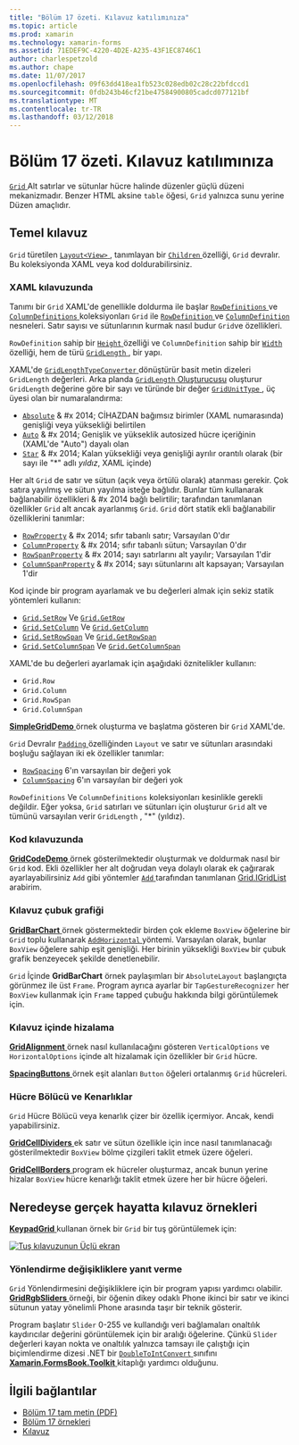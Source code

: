 ```yaml
---
title: "Bölüm 17 özeti. Kılavuz katılımınıza"
ms.topic: article
ms.prod: xamarin
ms.technology: xamarin-forms
ms.assetid: 71EDEF9C-4220-4D2E-A235-43F1EC8746C1
author: charlespetzold
ms.author: chape
ms.date: 11/07/2017
ms.openlocfilehash: 09f63dd418ea1fb523c028edb02c28c22bfdccd1
ms.sourcegitcommit: 0fdb243b46cf21be47584900805cadcd077121bf
ms.translationtype: MT
ms.contentlocale: tr-TR
ms.lasthandoff: 03/12/2018
---
```

# <a name="summary-of-chapter-17-mastering-the-grid"></a>Bölüm 17 özeti. Kılavuz katılımınıza

[ `Grid` ](https://developer.xamarin.com/api/type/Xamarin.Forms.Grid/) Alt satırlar ve sütunlar hücre halinde düzenler güçlü düzeni mekanizmadır. Benzer HTML aksine `table` öğesi, `Grid` yalnızca sunu yerine Düzen amaçlıdır.

## <a name="the-basic-grid"></a>Temel kılavuz

`Grid` türetilen [ `Layout<View>` ](https://developer.xamarin.com/api/type/Xamarin.Forms.Layout%3CT%3E/), tanımlayan bir [ `Children` ](https://developer.xamarin.com/api/property/Xamarin.Forms.Layout%3CT%3E.Children/) özelliği, `Grid` devralır. Bu koleksiyonda XAML veya kod doldurabilirsiniz.

### <a name="the-grid-in-xaml"></a>XAML kılavuzunda

Tanımı bir `Grid` XAML'de genellikle doldurma ile başlar [ `RowDefinitions` ](https://developer.xamarin.com/api/property/Xamarin.Forms.Grid.RowDefinitions/) ve [ `ColumnDefinitions` ](https://developer.xamarin.com/api/property/Xamarin.Forms.Grid.ColumnDefinitions/) koleksiyonları `Grid` ile [ `RowDefinition` ](https://developer.xamarin.com/api/type/Xamarin.Forms.RowDefinition/) ve [ `ColumnDefinition` ](https://developer.xamarin.com/api/type/Xamarin.Forms.ColumnDefinition/) nesneleri. Satır sayısı ve sütunlarının kurmak nasıl budur `Grid`ve özellikleri.

`RowDefinition` sahip bir [ `Height` ](https://developer.xamarin.com/api/property/Xamarin.Forms.RowDefinition.Height/) özelliği ve `ColumnDefinition` sahip bir [ `Width` ](https://developer.xamarin.com/api/property/Xamarin.Forms.ColumnDefinition.Width/) özelliği, hem de türü [ `GridLength` ](https://developer.xamarin.com/api/type/Xamarin.Forms.GridLength/), bir yapı.

XAML'de [ `GridLengthTypeConverter` ](https://developer.xamarin.com/api/type/Xamarin.Forms.GridLengthTypeConverter/) dönüştürür basit metin dizeleri `GridLength` değerleri. Arka planda [ `GridLength` Oluşturucusu](https://developer.xamarin.com/api/constructor/Xamarin.Forms.GridLength.GridLength/p/System.Double/Xamarin.Forms.GridUnitType/) oluşturur `GridLength` değerine göre bir sayı ve türünde bir değer [ `GridUnitType` ](https://developer.xamarin.com/api/type/Xamarin.Forms.GridUnitType/), üç üyesi olan bir numaralandırma:

- [`Absolute`](https://developer.xamarin.com/api/field/Xamarin.Forms.GridUnitType.Absolute/) & #x 2014; CİHAZDAN bağımsız birimler (XAML numarasında) genişliği veya yüksekliği belirtilen
- [`Auto`](https://developer.xamarin.com/api/field/Xamarin.Forms.GridUnitType.Auto/) & #x 2014; Genişlik ve yükseklik autosized hücre içeriğinin (XAML'de "Auto") dayalı olan
- [`Star`](https://developer.xamarin.com/api/field/Xamarin.Forms.GridUnitType.Star/) & #x 2014; Kalan yüksekliği veya genişliği ayrılır orantılı olarak (bir sayı ile "\*" adlı *yıldız*, XAML içinde)

Her alt `Grid` de satır ve sütun (açık veya örtülü olarak) atanması gerekir. Çok satıra yayılmış ve sütun yayılma isteğe bağlıdır. Bunlar tüm kullanarak bağlanabilir özellikleri & #x 2014 bağlı belirtilir; tarafından tanımlanan özellikler `Grid` alt ancak ayarlanmış `Grid`. `Grid` dört statik ekli bağlanabilir özelliklerini tanımlar:

- [`RowProperty`](https://developer.xamarin.com/api/field/Xamarin.Forms.Grid.RowProperty/) & #x 2014; sıfır tabanlı satır; Varsayılan 0'dır
- [`ColumnProperty`](https://developer.xamarin.com/api/field/Xamarin.Forms.Grid.ColumnProperty/) & #x 2014; sıfır tabanlı sütun; Varsayılan 0'dır
- [`RowSpanProperty`](https://developer.xamarin.com/api/field/Xamarin.Forms.Grid.RowSpanProperty/) & #x 2014; sayı satırlarını alt yayılır; Varsayılan 1'dir
- [`ColumnSpanProperty`](https://developer.xamarin.com/api/field/Xamarin.Forms.Grid.ColumnSpanProperty/) & #x 2014; sayı sütunlarını alt kapsayan; Varsayılan 1'dir

Kod içinde bir program ayarlamak ve bu değerleri almak için sekiz statik yöntemleri kullanın:

- [`Grid.SetRow`](https://developer.xamarin.com/api/member/Xamarin.Forms.Grid.SetRow/p/Xamarin.Forms.BindableObject/System.Int32/) Ve [`Grid.GetRow`](https://developer.xamarin.com/api/member/Xamarin.Forms.Grid.GetRow/p/Xamarin.Forms.BindableObject/)
- [`Grid.SetColumn`](https://developer.xamarin.com/api/member/Xamarin.Forms.Grid.SetColumn/p/Xamarin.Forms.BindableObject/System.Int32/) Ve [`Grid.GetColumn`](https://developer.xamarin.com/api/member/Xamarin.Forms.Grid.GetColumn/p/Xamarin.Forms.BindableObject/)
- [`Grid.SetRowSpan`](https://developer.xamarin.com/api/member/Xamarin.Forms.Grid.SetRowSpan/p/Xamarin.Forms.BindableObject/System.Int32/) Ve [`Grid.GetRowSpan`](https://developer.xamarin.com/api/member/Xamarin.Forms.Grid.GetRowSpan/p/Xamarin.Forms.BindableObject/)
- [`Grid.SetColumnSpan`](https://developer.xamarin.com/api/member/Xamarin.Forms.Grid.SetColumnSpan/p/Xamarin.Forms.BindableObject/System.Int32/) Ve [`Grid.GetColumnSpan`](https://developer.xamarin.com/api/member/Xamarin.Forms.Grid.GetColumnSpan/p/Xamarin.Forms.BindableObject/)

XAML'de bu değerleri ayarlamak için aşağıdaki öznitelikler kullanın:

- `Grid.Row`
- `Grid.Column`
- `Grid.RowSpan`
- `Grid.ColumnSpan`

[ **SimpleGridDemo** ](https://github.com/xamarin/xamarin-forms-book-samples/tree/master/Chapter17/SimpleGridDemo) örnek oluşturma ve başlatma gösteren bir `Grid` XAML'de.

`Grid` Devralır [ `Padding` ](https://developer.xamarin.com/api/property/Xamarin.Forms.Layout.Padding/) özelliğinden `Layout` ve satır ve sütunları arasındaki boşluğu sağlayan iki ek özellikler tanımlar:

- [`RowSpacing`](https://developer.xamarin.com/api/property/Xamarin.Forms.Grid.RowSpacing/) 6'ın varsayılan bir değeri yok
- [`ColumnSpacing`](https://developer.xamarin.com/api/property/Xamarin.Forms.Grid.ColumnSpacing/) 6'ın varsayılan bir değeri yok

`RowDefinitions` Ve `ColumnDefinitions` koleksiyonları kesinlikle gerekli değildir. Eğer yoksa, `Grid` satırları ve sütunları için oluşturur `Grid` alt ve tümünü varsayılan verir `GridLength` , "\*" (yıldız).

### <a name="the-grid-in-code"></a>Kod kılavuzunda

[ **GridCodeDemo** ](https://github.com/xamarin/xamarin-forms-book-samples/tree/master/Chapter17/GridCodeDemo) örnek gösterilmektedir oluşturmak ve doldurmak nasıl bir `Grid` kod. Ekli özellikler her alt doğrudan veya dolaylı olarak ek çağırarak ayarlayabilirsiniz `Add` gibi yöntemler [ `Add` ](https://developer.xamarin.com/api/member/Xamarin.Forms.Grid+IGridList%3CT%3E.Add/p/Xamarin.Forms.View/System.Int32/System.Int32/System.Int32/System.Int32/) tarafından tanımlanan [Grid.IGridList<T> ](https://developer.xamarin.com/api/type/Xamarin.Forms.Grid+IGridList%3CT%3E/) arabirim.

### <a name="the-grid-bar-chart"></a>Kılavuz çubuk grafiği

[ **GridBarChart** ](https://github.com/xamarin/xamarin-forms-book-samples/tree/master/Chapter17/GridBarChart) örnek göstermektedir birden çok ekleme `BoxView` öğelerine bir `Grid` toplu kullanarak [ `AddHorizontal` ](https://developer.xamarin.com/api/member/Xamarin.Forms.Grid+IGridList%3CT%3E.AddHorizontal/p/System.Collections.Generic.IEnumerable%7BXamarin.Forms.View%7D/) yöntemi. Varsayılan olarak, bunlar `BoxView` öğelere sahip eşit genişliği. Her birinin yüksekliği `BoxView` bir çubuk grafik benzeyecek şekilde denetlenebilir.

`Grid` İçinde **GridBarChart** örnek paylaşımları bir `AbsoluteLayout` başlangıçta görünmez ile üst `Frame`. Program ayrıca ayarlar bir `TapGestureRecognizer` her `BoxView` kullanmak için `Frame` tapped çubuğu hakkında bilgi görüntülemek için.

### <a name="alignment-in-the-grid"></a>Kılavuz içinde hizalama

[ **GridAlignment** ](https://github.com/xamarin/xamarin-forms-book-samples/tree/master/Chapter17/GridAlignment) örnek nasıl kullanılacağını gösteren `VerticalOptions` ve `HorizontalOptions` içinde alt hizalamak için özellikler bir `Grid` hücre.

[ **SpacingButtons** ](https://github.com/xamarin/xamarin-forms-book-samples/tree/master/Chapter17/SpacingButtons) örnek eşit alanları `Button` öğeleri ortalanmış `Grid` hücreleri.

### <a name="cell-dividers-and-borders"></a>Hücre Bölücü ve Kenarlıklar

`Grid` Hücre Bölücü veya kenarlık çizer bir özellik içermiyor. Ancak, kendi yapabilirsiniz.

[ **GridCellDividers** ](https://github.com/xamarin/xamarin-forms-book-samples/tree/master/Chapter17/GridCellDividers) ek satır ve sütun özellikle için ince nasıl tanımlanacağı gösterilmektedir `BoxView` bölme çizgileri taklit etmek üzere öğeleri.

[ **GridCellBorders** ](https://github.com/xamarin/xamarin-forms-book-samples/tree/master/Chapter17/GridCellBorders) program ek hücreler oluşturmaz, ancak bunun yerine hizalar `BoxView` hücre kenarlığı taklit etmek üzere her bir hücre öğeleri.

## <a name="almost-real-life-grid-examples"></a>Neredeyse gerçek hayatta kılavuz örnekleri

[ **KeypadGrid** ](https://github.com/xamarin/xamarin-forms-book-samples/tree/master/Chapter17/KeypadGrid) kullanan örnek bir `Grid` bir tuş görüntülemek için:

[![Tuş kılavuzunun Üçlü ekran](images/ch17fg12-small.png "tuş kılavuz")](images/ch17fg12-large.png#lightbox "tuş kılavuz")

### <a name="responding-to-orientation-changes"></a>Yönlendirme değişikliklere yanıt verme

`Grid` Yönlendirmesini değişikliklere için bir program yapısı yardımcı olabilir. [ **GridRgbSliders** ](https://github.com/xamarin/xamarin-forms-book-samples/tree/master/Chapter17/GridRgbSliders) örneği, bir öğenin dikey odaklı Phone ikinci bir satır ve ikinci sütunun yatay yönelimli Phone arasında taşır bir teknik gösterir.

Program başlatır `Slider` 0-255 ve kullandığı veri bağlamaları onaltılık kaydırıcılar değerini görüntülemek için bir aralığı öğelerine. Çünkü `Slider` değerleri kayan nokta ve onaltılık yalnızca tamsayı ile çalıştığı için biçimlendirme dizesi .NET bir [ `DoubleToIntConvert` ](https://github.com/xamarin/xamarin-forms-book-samples/blob/master/Libraries/Xamarin.FormsBook.Toolkit/Xamarin.FormsBook.Toolkit/DoubleToIntConverter.cs) sınıfını [ **Xamarin.FormsBook.Toolkit** ](https://github.com/xamarin/xamarin-forms-book-samples/tree/master/Libraries/Xamarin.FormsBook.Toolkit) kitaplığı yardımcı olduğunu.



## <a name="related-links"></a>İlgili bağlantılar

- [Bölüm 17 tam metin (PDF)](https://download.xamarin.com/developer/xamarin-forms-book/XamarinFormsBook-Ch17-Apr2016.pdf)
- [Bölüm 17 örnekleri](https://github.com/xamarin/xamarin-forms-book-samples/tree/master/Chapter17)
- [Kılavuz](~/xamarin-forms/user-interface/layouts/grid.md)
